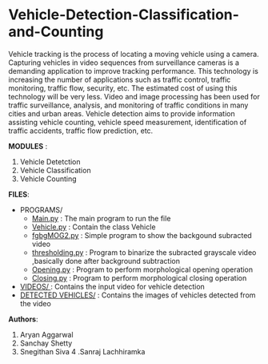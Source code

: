 # Vehicle-Detection-Classification-and-Counting


Vehicle tracking is the process of locating a moving vehicle using a camera. Capturing vehicles in video sequences from surveillance cameras is a demanding application to improve tracking performance. This technology is increasing the number of applications such as traffic control, traffic monitoring, traffic flow, security, etc. The estimated cost of using this technology will be very less. Video and image processing has been used for traffic surveillance, analysis, and monitoring of traffic conditions in many cities and urban areas. Vehicle detection aims to provide information assisting vehicle counting, vehicle speed measurement, identification of traffic accidents, traffic flow prediction, etc. <br>

**MODULES** : <br>
1. Vehicle Detetction
2. Vehicle Classification
3. Vehicle Counting

**FILES**:<br>
- PROGRAMS/<br>
  - [Main.py](https://github.com/HimaRaniMathews/Vehicle-Detection-Classification-and-Counting/blob/main/Programs/main.py) : The main program to run the file
  - [Vehicle.py](https://github.com/HimaRaniMathews/Vehicle-Detection-Classification-and-Counting/blob/main/Programs/vehicles.py) : Contain the class Vehicle
  - [fgbgMOG2.py](https://github.com/HimaRaniMathews/Vehicle-Detection-Classification-and-Counting/blob/main/Programs/fgbgMOG2.py) : Simple program to show the backgound subracted video
  - [thresholding.py](https://github.com/HimaRaniMathews/Vehicle-Detection-Classification-and-Counting/blob/main/Programs/thresholding.py) : Program to binarize the subracted grayscale video ,basically done after background subtraction
  - [Opening.py](https://github.com/HimaRaniMathews/Vehicle-Detection-Classification-and-Counting/blob/main/Programs/Opening.py) : Program to perform morphological opening operation
  - [Closing.py](https://github.com/HimaRaniMathews/Vehicle-Detection-Classification-and-Counting/blob/main/Programs/Closing.py) : Program to perform morphological closing operation
- [VIDEOS/ ](https://github.com/HimaRaniMathews/Vehicle-Detection-Classification-and-Counting/tree/main/Videos) : Contains the input video for vehicle detection<br>
- [DETECTED VEHICLES/](https://github.com/HimaRaniMathews/Vehicle-Detection-Classification-and-Counting/tree/main/detected_vehicles) : Contains the images of vehicles detected from the video

**Authors**:<br>
1. Aryan Aggarwal
2. Sanchay Shetty
3. Snegithan Siva
4 .Sanraj Lachhiramka
